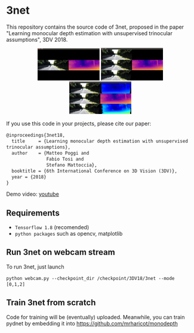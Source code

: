 # 3net
This repository contains the source code of 3net, proposed in the paper "Learning monocular depth estimation with unsupervised trinocular assumptions", 3DV 2018.

<p align="center">
  <img src="screenshots/mode0.png" width="33%" height="33% alt="3net">
  <img src="screenshots/mode1.png" width="33%" height="33% alt="3net">
  <img src="screenshots/mode2.png" width="33%" height="33% alt="3net">
</p>

If you use this code in your projects, please cite our paper:

```
@inproceedings{3net18,
  title     = {Learning monocular depth estimation with unsupervised trinocular assumptions},
  author    = {Matteo Poggi and
               Fabio Tosi and
               Stefano Mattoccia},
  booktitle = {6th International Conference on 3D Vision (3DV)},
  year = {2018}
}
```

Demo video:
[youtube](www.youtube.com/watch?v=uMA5YWJME4M)

## Requirements

* `Tensorflow 1.8` (recomended) 
* `python packages` such as opencv, matplotlib

## Run 3net on webcam stream

To run 3net, just launch

```
python webcam.py --checkpoint_dir /checkpoint/3DV18/3net --mode [0,1,2]
```

## Train 3net from scratch

Code for training will be (eventually) uploaded.
Meanwhile, you can train pydnet by embedding it into https://github.com/mrharicot/monodepth

